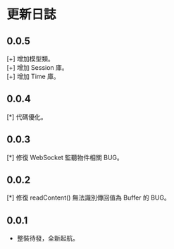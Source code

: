 # 更新日誌

## 0.0.5

[+] 增加模型類。  
[+] 增加 Session 庫。  
[+] 增加 Time 庫。

## 0.0.4

[\*] 代碼優化。

## 0.0.3

[\*] 修復 WebSocket 監聽物件相關 BUG。

## 0.0.2

[\*] 修復 readContent() 無法識別傳回值為 Buffer 的 BUG。

## 0.0.1

- 整裝待發，全新起航。